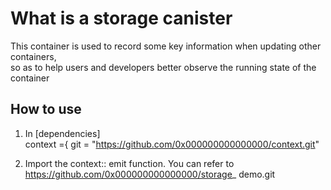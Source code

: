 # What is a storage canister
  This container is used to record some key information when updating other containers,  
  so as to help users and developers better observe the running state of the container
## How to use
1. In [dependencies]  
context ={ git = "https://github.com/0x000000000000000/context.git"  

2. Import the context:: emit function. You can refer to   
https://github.com/0x000000000000000/storage_ demo.git